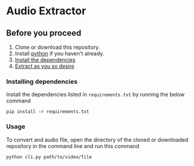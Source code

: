 # Audio Extractor

## Before you proceed
1. Clone or download this repository.
2. Install [python](https://www.python.org/downloads/) if you haven't already.
3. [Install the dependencies](#Installing%20dependencies)
4. [Extract as you so desire](#Usage)


### Installing dependencies
Install the dependencies listed in `requirements.txt` by running the below command
```
pip install -r requirements.txt
```

### Usage
To convert and audio file, open the directory of the cloned or downloaded repository in the command line and run this command
```
python cli.py path/to/video/file
```
